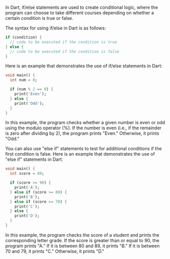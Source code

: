 In Dart, if/else statements are used to create conditional logic, where the program can choose to take different courses depending on whether a certain condition is true or false.

The syntax for using if/else in Dart is as follows:

```dart
if (condition) {
  // code to be executed if the condition is true
} else {
  // code to be executed if the condition is false
}
```

Here is an example that demonstrates the use of if/else statements in Dart:

```dart
void main() {
  int num = 8;

  if (num % 2 == 0) {
    print('Even');
  } else {
    print('Odd');
  }
}
```

In this example, the program checks whether a given number is even or odd using the modulo operator (%). If the number is even (i.e., if the remainder is zero after dividing by 2), the program prints "Even." Otherwise, it prints "Odd."

You can also use "else if" statements to test for additional conditions if the first condition is false. Here is an example that demonstrates the use of "else if" statements in Dart:

```dart
void main() {
  int score = 80;

  if (score >= 90) {
    print('A');
  } else if (score >= 80) {
    print('B');
  } else if (score >= 70) {
    print('C');
  } else {
    print('D');
  }
}
```

In this example, the program checks the score of a student and prints the corresponding letter grade. If the score is greater than or equal to 90, the program prints "A." If it is between 80 and 89, it prints "B." If it is between 70 and 79, it prints "C." Otherwise, it prints "D."
